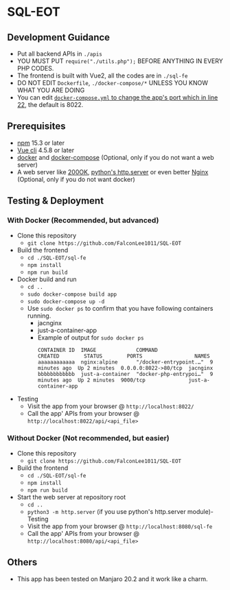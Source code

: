 # SQL-EOT

## Development Guidance
- Put all backend APIs in `./apis`
- YOU MUST PUT `require("./utils.php");` BEFORE ANYTHING IN EVERY PHP CODES.
- The frontend is built with Vue2, all the codes are in `./sql-fe`
- DO NOT EDIT `Dockerfile`, `./docker-compose/*` UNLESS YOU KNOW WHAT YOU ARE DOING
- You can edit [`docker-compose.yml` to change the app's port which in line 22](https://github.com/FalconLee1011/SQL-EOT/blob/master/docker-compose.yml#L22), the default is 8022.

## Prerequisites
- [npm](https://www.npmjs.com/get-npm) 15.3 or later
- [Vue cli](https://cli.vuejs.org/) 4.5.8 or later
- [docker](https://www.docker.com/get-started) and [docker-compose](https://docs.docker.com/compose/install/) (Optional, only if you do not want a web server)
- A web server like [200OK](https://chrome.google.com/webstore/detail/web-server-for-chrome/ofhbbkphhbklhfoeikjpcbhemlocgigb), [python's http.server](https://docs.python.org/3/library/http.server.html) or even better [Nginx](https://www.nginx.com/) (Optional, only if you do not want docker)

## Testing & Deployment
### With Docker (Recommended, but advanced)
- Clone this repository
  - `git clone https://github.com/FalconLee1011/SQL-EOT`
- Build the frontend
  - `cd ./SQL-EOT/sql-fe`
  - `npm install`
  - `npm run build`
- Docker build and run
  - `cd ..`
  - `sudo docker-compose build app`
  - `sudo docker-compose up -d`
  - Use `sudo docker ps` to confirm that you have following containers running.
    - jacnginx
    - just-a-container-app
    - Example of output for `sudo docker ps`
      ```
      CONTAINER ID  IMAGE             COMMAND                 CREATED        STATUS        PORTS                 NAMES
      aaaaaaaaaaaa  nginx:alpine      "/docker-entrypoint.…"  9 minutes ago  Up 2 minutes  0.0.0.0:8022->80/tcp  jacnginx
      bbbbbbbbbbbb  just-a-container  "docker-php-entrypoi…"  9 minutes ago  Up 2 minutes  9000/tcp              just-a-container-app
      ```
- Testing
  - Visit the app from your browser @ `http://localhost:8022/`
  - Call the app' APIs from your browser @ `http://localhost:8022/api/<api_file>`

### Without Docker (Not recommended, but easier)
- Clone this repository
  - `git clone https://github.com/FalconLee1011/SQL-EOT`
- Build the frontend
  - `cd ./SQL-EOT/sql-fe`
  - `npm install`
  - `npm run build`
- Start the web server at repository root
  - `cd ..`
  - `python3 -m http.server` (if you use python's http.server module)- Testing
  - Visit the app from your browser @ `http://localhost:8080/sql-fe`
  - Call the app' APIs from your browser @ `http://localhost:8080/api/<api_file>`

## Others
- This app has been tested on Manjaro 20.2 and it work like a charm.